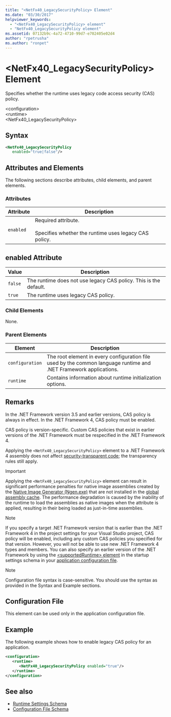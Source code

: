 ```yaml
---
title: "<NetFx40_LegacySecurityPolicy> Element"
ms.date: "03/30/2017"
helpviewer_keywords:
  - "<NetFx40_LegacySecurityPolicy> element"
  - "NetFx40_LegacySecurityPolicy element"
ms.assetid: 07132b9c-4a72-4710-99d7-e702405e02d4
author: "rpetrusha"
ms.author: "ronpet"
---
```

# \<NetFx40_LegacySecurityPolicy> Element

Specifies whether the runtime uses legacy code access security (CAS) policy.

\<configuration>\
\<runtime>\
\<NetFx40_LegacySecurityPolicy>

## Syntax

```xml
<NetFx40_LegacySecurityPolicy
   enabled="true|false"/>
```

## Attributes and Elements

The following sections describe attributes, child elements, and parent elements.

### Attributes

|Attribute|Description|
|---------------|-----------------|
|`enabled`|Required attribute.<br /><br /> Specifies whether the runtime uses legacy CAS policy.|

## enabled Attribute

|Value|Description|
|-----------|-----------------|
|`false`|The runtime does not use legacy CAS policy. This is the default.|
|`true`|The runtime uses legacy CAS policy.|

### Child Elements

None.

### Parent Elements

|Element|Description|
|-------------|-----------------|
|`configuration`|The root element in every configuration file used by the common language runtime and .NET Framework applications.|
|`runtime`|Contains information about runtime initialization options.|

## Remarks

In the .NET Framework version 3.5 and earlier versions, CAS policy is always in effect. In the .NET Framework 4, CAS policy must be enabled.

CAS policy is version-specific. Custom CAS policies that exist in earlier versions of the .NET Framework must be respecified in the .NET Framework 4.

Applying the `<NetFx40_LegacySecurityPolicy>` element to a .NET Framework 4 assembly does not affect [security-transparent code](../../../../../docs/framework/misc/security-transparent-code.md); the transparency rules still apply.

> [!IMPORTANT]
> Applying the `<NetFx40_LegacySecurityPolicy>` element can result in significant performance penalties for native image assemblies created by the [Native Image Generator (Ngen.exe)](../../../../../docs/framework/tools/ngen-exe-native-image-generator.md) that are not installed in the [global assembly cache](../../../../../docs/framework/app-domains/gac.md). The performance degradation is caused by the inability of the runtime to load the assemblies as native images when the attribute is applied, resulting in their being loaded as just-in-time assemblies.

> [!NOTE]
> If you specify a target .NET Framework version that is earlier than the .NET Framework 4 in the project settings for your Visual Studio project, CAS policy will be enabled, including any custom CAS policies you specified for that version. However, you will not be able to use new .NET Framework 4 types and members. You can also specify an earlier version of the .NET Framework by using the [\<supportedRuntime> element](../../../../../docs/framework/configure-apps/file-schema/startup/supportedruntime-element.md) in the startup settings schema in your [application configuration file](../../../../../docs/framework/configure-apps/index.md).

> [!NOTE]
> Configuration file syntax is case-sensitive. You should use the syntax as provided in the Syntax and Example sections.

## Configuration File

This element can be used only in the application configuration file.

## Example

The following example shows how to enable legacy CAS policy for an application.

```xml
<configuration>
   <runtime>
      <NetFx40_LegacySecurityPolicy enabled="true"/>
   </runtime>
</configuration>
```

## See also

- [Runtime Settings Schema](../../../../../docs/framework/configure-apps/file-schema/runtime/index.md)
- [Configuration File Schema](../../../../../docs/framework/configure-apps/file-schema/index.md)
